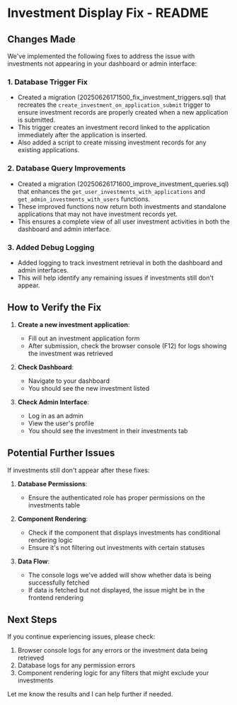 # Investment Display Fix - README

## Changes Made

We've implemented the following fixes to address the issue with investments not appearing in your dashboard or admin interface:

### 1. Database Trigger Fix
- Created a migration (20250626171500_fix_investment_triggers.sql) that recreates the `create_investment_on_application_submit` trigger to ensure investment records are properly created when a new application is submitted.
- This trigger creates an investment record linked to the application immediately after the application is inserted.
- Also added a script to create missing investment records for any existing applications.

### 2. Database Query Improvements
- Created a migration (20250626171600_improve_investment_queries.sql) that enhances the `get_user_investments_with_applications` and `get_admin_investments_with_users` functions.
- These improved functions now return both investments and standalone applications that may not have investment records yet.
- This ensures a complete view of all user investment activities in both the dashboard and admin interface.

### 3. Added Debug Logging
- Added logging to track investment retrieval in both the dashboard and admin interfaces.
- This will help identify any remaining issues if investments still don't appear.

## How to Verify the Fix

1. **Create a new investment application**:
   - Fill out an investment application form
   - After submission, check the browser console (F12) for logs showing the investment was retrieved

2. **Check Dashboard**:
   - Navigate to your dashboard
   - You should see the new investment listed

3. **Check Admin Interface**:
   - Log in as an admin
   - View the user's profile
   - You should see the investment in their investments tab

## Potential Further Issues

If investments still don't appear after these fixes:

1. **Database Permissions**:
   - Ensure the authenticated role has proper permissions on the investments table
   
2. **Component Rendering**:
   - Check if the component that displays investments has conditional rendering logic 
   - Ensure it's not filtering out investments with certain statuses

3. **Data Flow**:
   - The console logs we've added will show whether data is being successfully fetched
   - If data is fetched but not displayed, the issue might be in the frontend rendering

## Next Steps

If you continue experiencing issues, please check:

1. Browser console logs for any errors or the investment data being retrieved
2. Database logs for any permission errors
3. Component rendering logic for any filters that might exclude your investments

Let me know the results and I can help further if needed.

